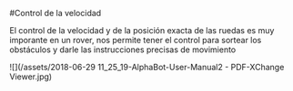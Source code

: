 #Control de la velocidad

El control de la velocidad y de la posición exacta de las ruedas es muy imporante en un rover, nos permite tener el control para sortear los obstáculos y darle las instrucciones precisas de movimiento



![](/assets/2018-06-29 11_25_19-AlphaBot-User-Manual2 - PDF-XChange Viewer.jpg)

